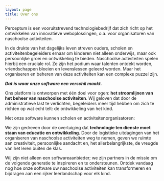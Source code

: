 ```yaml
---
layout: page
title: Over ons
---
```


Perceptum is een vooruitstrevend technologiebedrijf dat zich richt op het ontwikkelen van innovatieve weboplossingen, o.a. voor organisatoren van naschoolse activiteiten. 

In de drukte van het dagelijks leven streven ouders, scholen en activiteitenbegeleiders ernaar om kinderen niet alleen onderwijs, maar ook persoonlijke groei en ontwikkeling te bieden. Naschoolse activiteiten spelen hierbij een cruciale rol. Ze zijn het podium waar talenten ontdekt worden, vriendschappen bloeien en levenslessen geleerd worden. Maar het organiseren en beheren van deze activiteiten kan een complexe puzzel zijn.

__*Dat is waar onze software een verschil maakt.*__

Ons platform is ontworpen met één doel voor ogen: __het stroomlijnen van het beheer van naschoolse activiteiten__. Wij geloven dat door de administratieve last te verlichten, begeleiders meer tijd hebben om zich te richten op wat echt telt: de ontwikkeling van het kind.

Met onze software kunnen scholen en activiteitenorganisatoren:

<!--- __Efficiënt beheren__: Snel activiteiten plannen, inschrijvingen beheren, en communicatie stroomlijnen.
- __Inzicht krijgen__: Real-time overzichten bieden inzicht in deelname, voorkeuren en feedback, zodat activiteiten beter aansluiten bij de behoeften van de kinderen.
- __Verbinden__: Ouders eenvoudig informeren en betrekken bij de activiteiten van hun kinderen, versterking van de gemeenschapszin. -->

We zijn gedreven door de overtuiging dat __technologie ten dienste moet staan van educatie en ontwikkeling__. Door de logistieke uitdagingen van het organiseren van naschoolse activiteiten weg te nemen, geven we ruimte aan creativiteit, persoonlijke aandacht en, het allerbelangrijkste, de vreugde van het leren buiten de klas.

Wij zijn niet alleen een softwareaanbieder; we zijn partners in de missie om de volgende generatie te inspireren en te ondersteunen. Ontdek vandaag nog hoe onze software uw naschoolse activiteiten kan transformeren en bijdragen aan een rijker leerlandschap voor elk kind.
